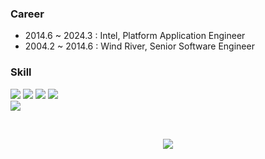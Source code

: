 
### Career
- 2014.6 ~ 2024.3 : Intel, Platform Application Engineer
- 2004.2 ~ 2014.6 : Wind River, Senior Software Engineer

### Skill
<p align="left">
  <img src="https://img.shields.io/badge/Python-3766AB?style=flat-square&logo=Python&logoColor=white">
  <img src="https://img.shields.io/badge/Java-007396?style=flat-square&logo=Java&logoColor=white">
  <img src="https://img.shields.io/badge/C++-00599C?style=flat-square&logo=C%2B%2B&logoColor=white">
  <img src="https://img.shields.io/badge/C-A8B9CC?style=flat-square&logo=C&logoColor=white">

  <br>
  <img src="https://img.shields.io/badge/github-181717?style=for-the-badge&logo=github&logoColor=white">
 
</p>

<br>

<p align="center">
  <a href="https://hits.seeyoufarm.com"><img src="https://hits.seeyoufarm.com/api/count/incr/badge.svg?url=https%3A%2F%2Fgithub.com%2Fmegamion81&count_bg=%23ED6DA3&title_bg=%2386757E&icon=github.svg&icon_color=%23E1DEDE&title=hits&edge_flat=false"/></a>
</p>
